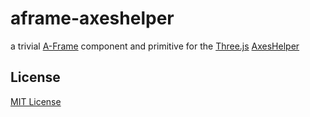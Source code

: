 # aframe-axeshelper #

a trivial [A-Frame](https://aframe.io/) component and primitive for the [Three.js](https://threejs.org/) [AxesHelper](https://threejs.org/docs/#api/en/helpers/AxesHelper)





## License ##

[MIT License](LICENSE.md)
